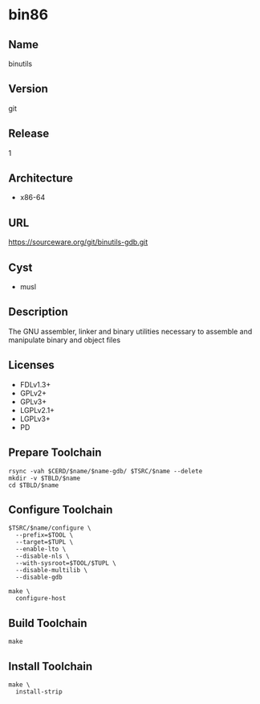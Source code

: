 # bin86

## Name
binutils

## Version
git

## Release
1

## Architecture
* x86-64

## URL
https://sourceware.org/git/binutils-gdb.git

## Cyst
* musl

## Description
The GNU assembler, linker and binary utilities necessary to assemble and manipulate binary and object files

## Licenses
* FDLv1.3+
* GPLv2+
* GPLv3+
* LGPLv2.1+
* LGPLv3+
* PD

## Prepare Toolchain
```shell
rsync -vah $CERD/$name/$name-gdb/ $TSRC/$name --delete
mkdir -v $TBLD/$name
cd $TBLD/$name
```

## Configure Toolchain
```shell
$TSRC/$name/configure \
  --prefix=$TOOL \
  --target=$TUPL \
  --enable-lto \
  --disable-nls \
  --with-sysroot=$TOOL/$TUPL \
  --disable-multilib \
  --disable-gdb
```

```shell
make \
  configure-host
```

## Build Toolchain
```shell
make
```

## Install Toolchain
```shell
make \
  install-strip
```
